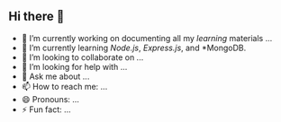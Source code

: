 ## Hi there 👋



- 🔭 I’m currently working on documenting all my *learning* materials ...
- 🌱 I’m currently learning *Node.js*, *Express.js*, and *MongoDB.
- 👯 I’m looking to collaborate on ...
- 🤔 I’m looking for help with ...
- 💬 Ask me about ...
- 📫 How to reach me: ...
- 😄 Pronouns: ...
- ⚡ Fun fact: ...
